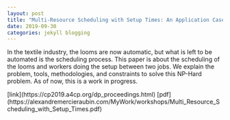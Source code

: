 ```yaml
---
layout: post
title: "Multi-Resource Scheduling with Setup Times: An Application Case to the Textile Industry"
date: 2019-09-30
categories: jekyll blogging
---
```


In the textile industry, the looms are now automatic, but
what is left to be automated is the scheduling process. This paper is
about the scheduling of the looms and workers doing the setup between
two jobs. We explain the problem, tools, methodologies, and constraints
to solve this NP-Hard problem. As of now, this is a work in progress.

<div class="aside">
<a href="https://alexandremercieraubin.com/MyWork/workshops/Multi_Resource_Scheduling_with_Setup_Times.pdf" class="fa fa-file-pdf-o" aria-hidden="true"></a>
</div>
[link](https://cp2019.a4cp.org/dp_proceedings.html)
[pdf](https://alexandremercieraubin.com/MyWork/workshops/Multi_Resource_Scheduling_with_Setup_Times.pdf)